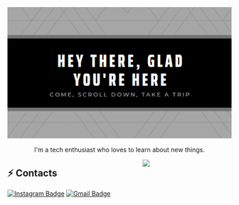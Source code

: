 <p align="center">
  <img src="https://raw.githubusercontent.com/timmydalton/timmydalton/master/Cover.png" />
</p>

<p align="center">
  I'm a tech enthusiast who loves to learn about new things.
</p>

<img align='right' src='https://media.giphy.com/media/bcKmIWkUMCjVm/giphy.gif' width="200">

## ⚡ Contacts

[![Instagram Badge](https://img.shields.io/badge/-timmydalton-e4405f?style=flat-square&logo=Instagram&logoColor=white&link=https://www.instagram.com/tlml___/)](https://www.instagram.com/tlml___/)
[![Gmail Badge](https://img.shields.io/badge/-timmydalton2k@gmail.com-d14836?style=flat-square&logo=Gmail&logoColor=white&link=mailto:timmydalton2k@gmail.com)](mailto:timmydalton2k@gmail.com)

